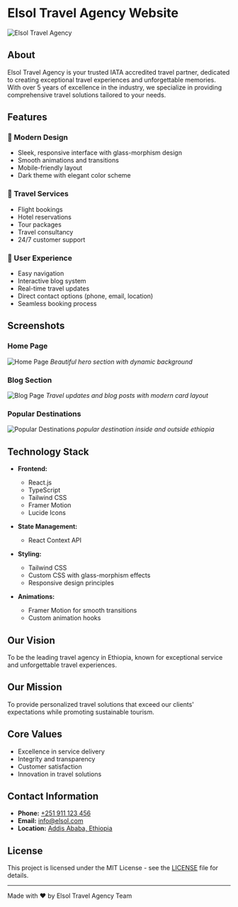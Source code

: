 # Elsol Travel Agency Website

![Elsol Travel Agency](../elsol-experience/public/hero.png)

## About

Elsol Travel Agency is your trusted IATA accredited travel partner, dedicated to creating exceptional travel experiences and unforgettable memories. With over 5 years of excellence in the industry, we specialize in providing comprehensive travel solutions tailored to your needs.

## Features

### 🌟 Modern Design
- Sleek, responsive interface with glass-morphism design
- Smooth animations and transitions
- Mobile-friendly layout
- Dark theme with elegant color scheme

### 🛫 Travel Services
- Flight bookings
- Hotel reservations
- Tour packages
- Travel consultancy
- 24/7 customer support

### 📱 User Experience
- Easy navigation
- Interactive blog system
- Real-time travel updates
- Direct contact options (phone, email, location)
- Seamless booking process

## Screenshots

### Home Page
![Home Page](../elsol-experience/public/hero1.png)
*Beautiful hero section with dynamic background*

### Blog Section
![Blog Page](../elsol-experience/public/blog.png)
*Travel updates and blog posts with modern card layout*

### Popular Destinations
![Popular Destinations](../elsol-experience/public/destinations.png)
*popular destination inside and outside ethiopia*

## Technology Stack

- **Frontend:**
  - React.js
  - TypeScript
  - Tailwind CSS
  - Framer Motion
  - Lucide Icons

- **State Management:**
  - React Context API

- **Styling:**
  - Tailwind CSS
  - Custom CSS with glass-morphism effects
  - Responsive design principles

- **Animations:**
  - Framer Motion for smooth transitions
  - Custom animation hooks

## Our Vision

To be the leading travel agency in Ethiopia, known for exceptional service and unforgettable travel experiences.

## Our Mission

To provide personalized travel solutions that exceed our clients' expectations while promoting sustainable tourism.

## Core Values

- Excellence in service delivery
- Integrity and transparency
- Customer satisfaction
- Innovation in travel solutions

## Contact Information

- **Phone:** [+251 911 123 456](tel:+251911123456)
- **Email:** [info@elsol.com](mailto:info@elsol.com)
- **Location:** [Addis Ababa, Ethiopia](https://maps.google.com/?q=Addis+Ababa,Ethiopia)

<!-- ## Getting Started

1. Clone the repository:
   ```bash
   git clone https://github.com/yourusername/elsol-experience.git
   ```

2. Install dependencies:
   ```bash
   cd elsol-experience
   npm install
   ```

3. Start the development server:
   ```bash
   npm run dev
   ```

4. Open [http://localhost:3000](http://localhost:3000) in your browser

## Contributing

We welcome contributions! Please feel free to submit a Pull Request. -->

## License

This project is licensed under the MIT License - see the [LICENSE](LICENSE) file for details.

---

Made with ❤️ by Elsol Travel Agency Team
